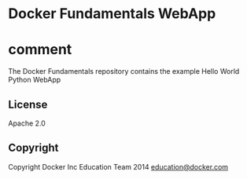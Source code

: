 Docker Fundamentals WebApp
==========================
# comment
The Docker Fundamentals repository contains the example Hello World Python WebApp

## License

Apache 2.0

## Copyright

Copyright Docker Inc Education Team 2014 <education@docker.com>
